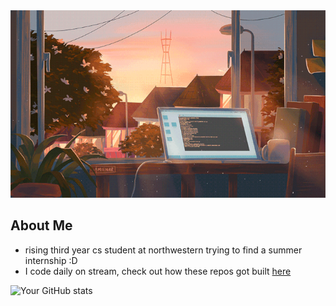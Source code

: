 <img src="./img.gif" width="600" height="300" />

##  About Me
- rising third year cs student at northwestern trying to find a summer internship :D
- I code daily on stream, check out how these repos got built [here](https://www.youtube.com/@aiden-lee1)

<!-- ## 📊 GitHub Stats --> 
![Your GitHub stats](https://github-readme-stats-gray-psi-17.vercel.app/api?username=aiden-lee11&hide=issues&show_icons=true&theme=rose_pine)
